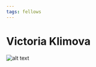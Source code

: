 ```yaml
---
tags: fellows
---
```


# Victoria Klimova
![alt text](https://files.slack.com/files-pri/T0HTW3H0V-F0354GYS96E/0010.png?pub_secret=e183db9f09)